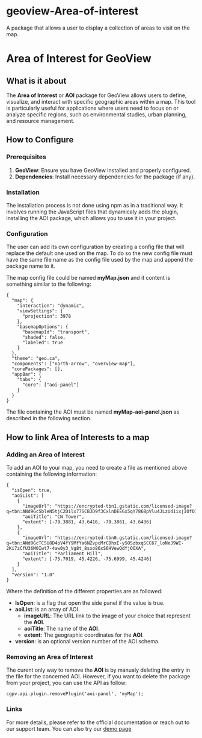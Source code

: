 # geoview-Area-of-interest

A package that allows a user to display a collection of areas to visit on the map.

# Area of Interest for GeoView

## What is it about

The **Area of Interest** or **AOI** package for GeoView allows users to define, visualize, and interact with specific geographic areas within a map. This tool is particularly useful for applications where users need to focus on or analyze specific regions, such as environmental studies, urban planning, and resource management.

## How to Configure

### Prerequisites

1. **GeoView**: Ensure you have GeoView installed and properly configured.
2. **Dependencies**: Install necessary dependencies for the package (if any).

### Installation

The installation process is not done using npm as in a traditional way. It involves running the JavaScript files that dynamicaly adds the plugin, installing the AOI package, which allows you to use it in your project.

### Configuration

The user can add its own configuration by creating a config file that will replace the default one used on the map. To do so the new config file must have the same file name as the config file used by the map and append the package name to it.

The map config file could be named **myMap.json** and it content is something similar to the following:

```
{
  "map": {
    "interaction": "dynamic",
    "viewSettings": {
      "projection": 3978
    },
    "basemapOptions": {
      "basemapId": "transport",
      "shaded": false,
      "labeled": true
    }
  },
  "theme": "geo.ca",
  "components": ["north-arrow", "overview-map"],
  "corePackages": [],
  "appBar": {
    "tabs": {
      "core": ["aoi-panel"]
    }
  }
}
```

The file containing the AOI must be named **myMap-aoi-panel.json** as described in the following section.

## How to link Area of Interests to a map

### Adding an Area of Interest

To add an AOI to your map, you need to create a file as mentioned above containing the following information:

```
{
  "isOpen": true,
  "aoiList": [
    {
      "imageUrl": "https://encrypted-tbn1.gstatic.com/licensed-image?q=tbn:ANd9GcSbleN5tjC2Dilx77SCBJD9f3CxlnDEEGx5qY786BpVlu4JLzUd1ixjIOfO1WX5mJjUQLmSSg4JFuNWgqGZJZDV7LBH8y3QBz3KrjuHdg",
      "aoiTitle": "CN Tower",
      "extent": [-79.3881, 43.6416, -79.3861, 43.6436]
    },
    {
      "imageUrl": "https://encrypted-tbn0.gstatic.com/licensed-image?q=tbn:ANd9GcTCSU8D4pV4fY9MfYa6NZvpcMrCDhxE-ySOSzbxqSCC67_loNeJ9WI-2Ki7zCfU36M0Iwt7-4aw0y3_Vg8t_8sxo86xS6HVewQdYjOOXA",
      "aoiTitle": "Parliament Hill",
      "extent": [-75.7019, 45.4226, -75.6999, 45.4246]
    }
  ],
  "version": "1.0"
}
```
Where the definition of the different properties are as followed:
- **IsOpen**: is a flag that open the side panel if the value is true.
- **aoiList**: is an array of AOI.
  - **imageURL**: The URL link to the image of your choice that represent the **AOI**.
  - **aoiTitle**: The name of the **AOI**.
  - **extent**: The geographic coordinates for the **AOI**.
- **version**: is an optional version number of the AOI schema.

### Removing an Area of Interest

The curent only way to remove the **AOI** is by manualy deleting the entry in the file for the concerned AOI. However, if you want to delete the package from your project, you can use the API as follow:

```
cgpv.api.plugin.removePlugin('aoi-panel', 'myMap');
```

### Links
For more details, please refer to the official documentation or reach out to our support team. You can also try our [demo page](https://canadian-geospatial-platform.github.io/geoview/public/demos-navigator.html?config=./configs/navigator/26-package-area-of-interest.json)